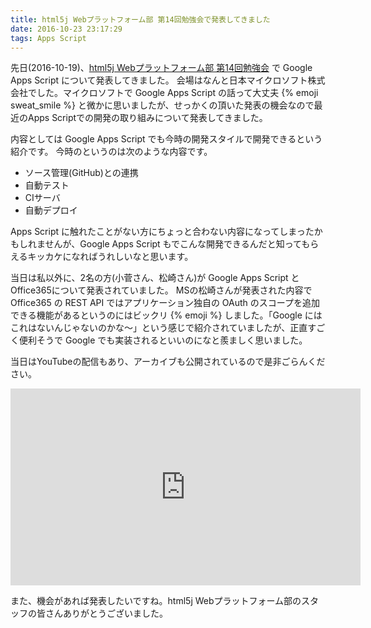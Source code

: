 ```yaml
---
title: html5j Webプラットフォーム部 第14回勉強会で発表してきました
date: 2016-10-23 23:17:29
tags: Apps Script
---
```


先日(2016-10-19)、[html5j Webプラットフォーム部 第14回勉強会](http://html5j-webplat.connpass.com/event/41674/) で Google Apps Script について発表してきました。
会場はなんと日本マイクロソフト株式会社でした。マイクロソフトで Google Apps Script の話って大丈夫 {% emoji sweat_smile %} と微かに思いましたが、せっかくの頂いた発表の機会なので最近のApps Scriptでの開発の取り組みについて発表してきました。

内容としては Google Apps Script でも今時の開発スタイルで開発できるという紹介です。
今時のというのは次のような内容です。

- ソース管理(GitHub)との連携
- 自動テスト
- CIサーバ
- 自動デプロイ

Apps Script に触れたことがない方にちょっと合わない内容になってしまったかもしれませんが、Google Apps Script もでこんな開発できるんだと知ってもらえるキッカケになればうれしいなと思います。

<div style="width: 65%">
<script async class="speakerdeck-embed" data-id="5e57c83d153945feaac3323a56f7e466" data-ratio="1.33159947984395" src="//speakerdeck.com/assets/embed.js"></script>
</div>

当日は私以外に、2名の方(小菅さん、松崎さん)が Google Apps Script と Office365について発表されていました。
MSの松崎さんが発表された内容で Office365 の REST API ではアプリケーション独自の OAuth のスコープを追加できる機能があるというのにはビックリ {% emoji  %} しました。「Google にはこれはないんじゃないのかな〜」という感じで紹介されていましたが、正直すごく便利そうで Google でも実装されるといいのになと羨ましく思いました。

当日はYouTubeの配信もあり、アーカイブも公開されているので是非ごらんください。

<iframe width="560" height="315" src="https://www.youtube.com/embed/QaDKVlqU3FA" frameborder="0" allowfullscreen></iframe>

また、機会があれば発表したいですね。html5j Webプラットフォーム部のスタッフの皆さんありがとうございました。
